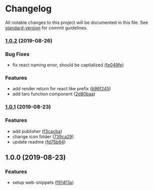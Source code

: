 # Changelog

All notable changes to this project will be documented in this file. See [standard-version](https://github.com/conventional-changelog/standard-version) for commit guidelines.

### [1.0.2](https://github.com/newset/web-snippets/compare/v1.0.1...v1.0.2) (2019-08-26)


### Bug Fixes

* fix react naming error, should be captialized ([fe049fe](https://github.com/newset/web-snippets/commit/fe049fe))


### Features

* add render return for react like prefix ([b96f245](https://github.com/newset/web-snippets/commit/b96f245))
* add taro function component ([2d80baa](https://github.com/newset/web-snippets/commit/2d80baa))



### [1.0.1](https://github.com/newset/web-snippets/compare/v1.0.0...v1.0.1) (2019-08-23)


### Features

* add publisher ([f3cacba](https://github.com/newset/web-snippets/commit/f3cacba))
* change icon folder ([739ca29](https://github.com/newset/web-snippets/commit/739ca29))
* update readme ([fd75b64](https://github.com/newset/web-snippets/commit/fd75b64))



## 1.0.0 (2019-08-23)


### Features

* setup web-snippets ([f914f3a](https://git.doctorwork.com/insane/web-snippets/commit/f914f3a))
